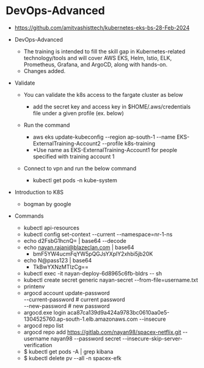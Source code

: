 # DevOps-Advanced

- https://github.com/amitvashisttech/kubernetes-eks-bs-28-Feb-2024
- DevOps-Advanced
  - The training is intended to fill the skill gap in Kubernetes-related technology/tools and will cover AWS EKS, Helm, Istio, ELK, Prometheus, Grafana, and ArgoCD, along with hands-on.
  - Changes added.

- Validate

  - You can validate the k8s access to the fargate cluster as below
    - add the secret key and access key in $HOME/.aws/credentials file under a given profile (ex. below)

  - Run the command
    - aws eks update-kubeconfig --region ap-south-1 --name EKS-ExternalTraining-Account2 --profile k8s-training
    - *Use name as EKS-ExternalTraining-Account1  for people specified with training account 1

  - Connect to vpn and run the below command
    - kubectl get pods -n kube-system

- Introduction to K8S

  - bogman by google

- Commands

  - kubectl api-resources
  - kubectl config set-context --current --namespace=nr-1-ns
  - echo d2FsbG1hcnQ= | base64 --decode
  - echo nayan.rajani@blazeclan.com | base64
    - bmF5YW4ucmFqYW5pQGJsYXplY2xhbi5jb20K 
  - echo N@pass123 | base64
    - TkBwYXNzMTIzCg==
  - kubectl exec -it nayan-deploy-6d8965c6fb-bldrs -- sh
  - kubectl create secret generic nayan-secret --from-file=username.txt
  - printenv
  - argocd account update-password \
  --current-password # current password \
  --new-password # new password
  - argocd.exe login aca87ca139d9a424a9783bc0610aa0e5-1304525760.ap-south-1.elb.amazonaws.com --insecure
  - argocd repo list
  - argocd repo add https://gitlab.com/nayan98/spacex-netflix.git --username nayan98 --password secret --insecure-skip-server-verification
  - $ kubectl get pods -A | grep kibana
  - $ kubectl delete pv --all -n spacex-efk